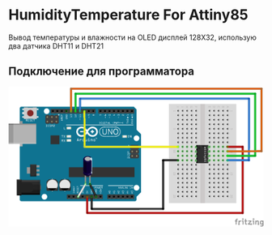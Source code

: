 # HumidityTemperature For Attiny85

Вывод температуры и влажности на OLED дисплей 128X32, использую два датчика DHT11 и DHT21

## Подключение для программатора
![Attiny85 and Arduino](/docs/images/tiny85_Arduino.png)
